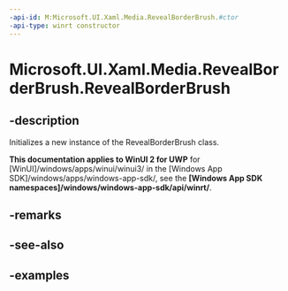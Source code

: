 ```yaml
---
-api-id: M:Microsoft.UI.Xaml.Media.RevealBorderBrush.#ctor
-api-type: winrt constructor
---
```

<!-- Method syntax.
public RevealBorderBrush.RevealBorderBrush()
-->

# Microsoft.UI.Xaml.Media.RevealBorderBrush.RevealBorderBrush


## -description

Initializes a new instance of the RevealBorderBrush class.


**This documentation applies to WinUI 2 for UWP** for [WinUI]/windows/apps/winui/winui3/ in the [Windows App SDK]/windows/apps/windows-app-sdk/, see the **[Windows App SDK namespaces]/windows/windows-app-sdk/api/winrt/**.

## -remarks


## -see-also


## -examples


